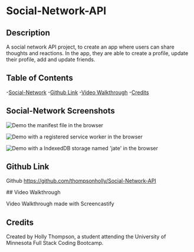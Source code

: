 # Social-Network-API

## Description

A social network API project, to create an app where users can share thoughts and reactions. In the app, they are able to create a profile, update their profile, add and update friends. 

## Table of Contents

-[Social-Network](#sn)
-[Github Link](#githublink)
-[Video Walkthrough](#videowalkthrough)
-[Credits](#credits)

  <a id="sn"></a>
## Social-Network Screenshots

![Demo the manifest file in the browser](./images/jate.png)

![Demo with a registered service worker in the browser](./images/srw.png)

![Demo with a IndexedDB storage named 'jate' in the browser](./images/jatestorage.png)

<a id="websitelinks"></a>
## Github Link

Github https://github.com/thompsonholly/Social-Network-API

<a id="videowalkthrough">
## Video Walkthrough 

Video Walkthrough made with Screencastify

<a id="credits"></a>
## Credits

Created by Holly Thompson, a student attending the University of Minnesota Full Stack Coding Bootcamp. 